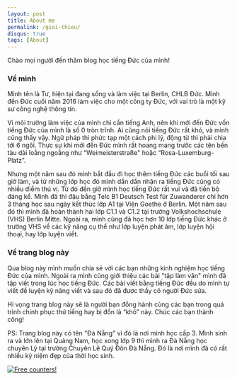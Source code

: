 ```yaml
---
layout: post
title: About me
permalink: /gioi-thieu/
disqus: true
tags: [About]
---
```

Chào mọi người đến thăm blog học tiếng Đức của mình!

### Về mình

Mình tên là Tư, hiện tại đang sống và làm việc tại Berlin, CHLB Đức. Mình đến Đức cuối năm 2016 làm việc cho một công ty Đức, với vai trò là một kỹ sư công nghệ thông tin.

Vì môi trường làm việc của mình chỉ cần tiếng Anh, nên khi mới đến Đức vốn tiếng Đức của mình là số 0 tròn trĩnh. Ai cũng nói tiếng Đức rất khó, và mình cũng thấy vậy. Ngữ pháp thì phức tạp một cách phi lý, động từ thì phải chia tới 6 ngôi. Thực sự khi mới đến Đức mình rất hoang mang trước các tên bến tàu dài loằng ngoằng như “Weimeisterstraße" hoặc “Rosa-Luxemburg-Platz”.

Nhưng một năm sau đó mình bắt đầu đi học thêm tiếng Đức các buổi tối sau giờ làm, và từ những lớp học đó mình dần dần nhận ra tiếng Đức cũng có nhiều điểm thú vị. Từ đó đến giờ mình học tiếng Đức rất vui và đã tiến bộ đáng kể. Mình đã thi đậu bằng Telc B1 Deutsch Test für Zuwanderer chỉ hơn 3 tháng học sau ngày kết thúc lớp A1 tại Viện Goethe ở Berlin. Một năm sau đó thì mình đã hoàn thành hai lớp C1.1 và C1.2 tại trường Volkshochschule (VHS) Berlin Mitte. Ngoài ra, mình cũng đã học hơn 10 lớp tiếng Đức khác ở trường VHS về các kỹ năng cụ thể như lớp luyện phát âm, lớp luyện hội thoại, hay lớp luyện viết.

### Về trang blog này

Qua blog này mình muốn chia sẻ với các bạn những kinh nghiệm học tiếng Đức của mình. Ngoài ra mình cũng giới thiệu các bài "tập làm văn" mình đã tập viết trong lúc học tiếng Đức. Các bài viết bằng tiếng Đức đều do mình tự viết để luyện kỹ năng viết và sau đó đã được thầy cô người Đức sửa.

Hi vọng trang blog này sẽ là người bạn đồng hành cùng các bạn trong quá trình chinh phục thứ tiếng hay bị đồn là “khó” này. Chúc các bạn thành công!

PS: Trang blog này có tên "Đà Nẵng" vì đó là nơi mình học cấp 3. Mình sinh ra và lớn lên tại Quảng Nam, học xong lớp 9 thì mình ra Đà Nẵng học chuyên Lý tại trường Chuyên Lê Quý Đôn Đà Nẵng. Đó là nơi mình đã có rất nhiều kỷ niệm đẹp của thời học sinh.

<a href="http://s11.flagcounter.com/more/PCrQ"><img src="https://s11.flagcounter.com/map/PCrQ/size_l/txt_000000/border_FFFFFF/pageviews_1/viewers_3/flags_1/" alt="Free counters!" border="0"></a>
